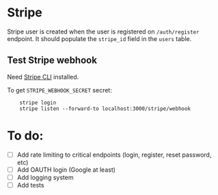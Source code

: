 # Stripe

Stripe user is created when the user is registered on `/auth/register` endpoint.
It should populate the `stripe_id` field in the `users` table.

## Test Stripe webhook

Need [Stripe CLI](https://stripe.com/docs/stripe-cli) installed.

To get `STRIPE_WEBHOOK_SECRET` secret:

```
    stripe login
    stripe listen --forward-to localhost:3000/stripe/webhook
```

# To do:

- [ ] Add rate limiting to critical endpoints (login, register, reset password, etc)
- [ ] Add OAUTH login (Google at least)
- [ ] Add logging system
- [ ] Add tests
